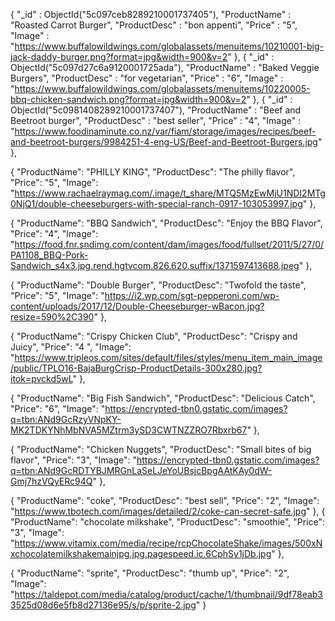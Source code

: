 {
	"_id" : ObjectId("5c097ceb8289210001737405"),
	"ProductName" : "Roasted Carrot Burger",
	"ProductDesc" : "bon appenti",
	"Price" : "5",
	"Image" : "https://www.buffalowildwings.com/globalassets/menuitems/10210001-big-jack-daddy-burger.png?format=jpg&width=900&v=2"
},
{
	"_id" : ObjectId("5c097d27c6a9120001725ada"),
	"ProductName" : "Baked Veggie Burgers",
	"ProductDesc" : "for vegetarian",
	"Price" : "6",
	"Image" : "https://www.buffalowildwings.com/globalassets/menuitems/10220005-bbq-chicken-sandwich.png?format=jpg&width=900&v=2"
},
{
	"_id" : ObjectId("5c0981408289210001737407"),
	"ProductName" : "Beef and Beetroot burger",
	"ProductDesc" : "best seller",
	"Price" : "4",
	"Image" : "https://www.foodinaminute.co.nz/var/fiam/storage/images/recipes/beef-and-beetroot-burgers/9984251-4-eng-US/Beef-and-Beetroot-Burgers.jpg"
},

{
"ProductName": "PHILLY KING",
"ProductDesc": "The philly flavor",
"Price": "5",
"Image": "https://www.rachaelraymag.com/.image/t_share/MTQ5MzEwMjU1NDI2MTg0NjQ1/double-cheeseburgers-with-special-ranch-0917-103053997.jpg"
},

{
"ProductName": "BBQ Sandwich",
"ProductDesc": "Enjoy the BBQ Flavor",
"Price": "4",
"Image": "https://food.fnr.sndimg.com/content/dam/images/food/fullset/2011/5/27/0/PA1108_BBQ-Pork-Sandwich_s4x3.jpg.rend.hgtvcom.826.620.suffix/1371597413688.jpeg"
},

{
"ProductName": "Double Burger",
"ProductDesc": "Twofold the taste",
"Price": "5",
"Image": "https://i2.wp.com/sgt-pepperoni.com/wp-content/uploads/2017/12/Double-Cheeseburger-wBacon.jpg?resize=590%2C390"
},

{
"ProductName": "Crispy Chicken Club",
"ProductDesc": "Crispy and Juicy",
"Price": "4 ",
"Image": "https://www.tripleos.com/sites/default/files/styles/menu_item_main_image/public/TPLO16-BajaBurgCrisp-ProductDetails-300x280.jpg?itok=pvckd5wL"
},

{
"ProductName": "Big Fish Sandwich",
"ProductDesc": "Delicious Catch",
"Price": "6",
"Image": "https://encrypted-tbn0.gstatic.com/images?q=tbn:ANd9GcRzyVNpKY-MK2TDKYNhMbNVA5MZtrm3ySD3CWTNZZRO7Rbxrb67"
},

{
"ProductName": "Chicken Nuggets",
"ProductDesc": "Small bites of big flavor",
"Price": "3",
"Image": "https://encrypted-tbn0.gstatic.com/images?q=tbn:ANd9GcRDTYBJMRGnLaSeLJeYoUBsjcBpgAAtKAy0dW-Gmj7hzVQyERc94Q"
},

{
"ProductName": "coke",
"ProductDesc": "best sell",
"Price": "2",
"Image": "https://www.tbotech.com/images/detailed/2/coke-can-secret-safe.jpg"
},
{
"ProductName": "chocolate milkshake",
"ProductDesc": "smoothie",
"Price": "3",
"Image": "https://www.vitamix.com/media/recipe/rcpChocolateShake/images/500xNxchocolatemilkshakemainjpg.jpg.pagespeed.ic.6CphSy1jDb.jpg"
},

{
"ProductName": "sprite",
"ProductDesc": "thumb up",
"Price": "2",
"Image": "https://taldepot.com/media/catalog/product/cache/1/thumbnail/9df78eab33525d08d6e5fb8d27136e95/s/p/sprite-2.jpg"
}
